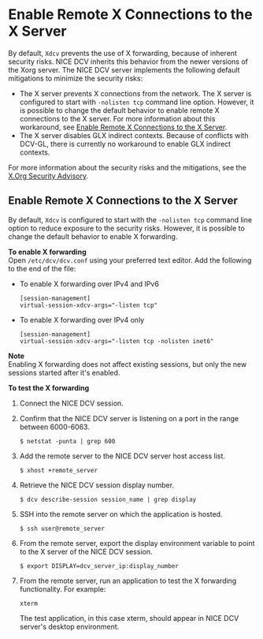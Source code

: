 # Enable Remote X Connections to the X Server<a name="setup-xforwarding"></a>

By default, `Xdcv` prevents the use of X forwarding, because of inherent security risks\. NICE DCV inherits this behavior from the newer versions of the Xorg server\. The NICE DCV server implements the following default mitigations to minimize the security risks:
+ The X server prevents X connections from the network\. The X server is configured to start with `-nolisten tcp` command line option\. However, it is possible to change the default behavior to enable remote X connections to the X server\. For more information about this workaround, see [Enable Remote X Connections to the X Server](#enable-remotex)\.
+ The X server disables GLX indirect contexts\. Because of conflicts with DCV\-GL, there is currently no workaround to enable GLX indirect contexts\.

For more information about the security risks and the mitigations, see the [ X\.Org Security Advisory](https://www.x.org/wiki/Development/Security/Advisory-2014-12-09/)\.

## Enable Remote X Connections to the X Server<a name="enable-remotex"></a>

By default, `Xdcv` is configured to start with the `-nolisten tcp` command line option to reduce exposure to the security risks\. However, it is possible to change the default behavior to enable X forwarding\.

**To enable X forwarding**  
Open `/etc/dcv/dcv.conf` using your preferred text editor\. Add the following to the end of the file:
+ To enable X forwarding over IPv4 and IPv6

  ```
  [session-management]
  virtual-session-xdcv-args="-listen tcp"
  ```
+ To enable X forwarding over IPv4 only

  ```
  [session-management]
  virtual-session-xdcv-args="-listen tcp -nolisten inet6"
  ```

**Note**  
Enabling X forwarding does not affect existing sessions, but only the new sessions started after it's enabled\. 

**To test the X forwarding**

1. Connect the NICE DCV session\.

1. Confirm that the NICE DCV server is listening on a port in the range between 6000\-6063\.

   ```
   $ netstat -punta | grep 600
   ```

1. Add the remote server to the NICE DCV server host access list\.

   ```
   $ xhost +remote_server
   ```

1. Retrieve the NICE DCV session display number\.

   ```
   $ dcv describe-session session_name | grep display
   ```

1. SSH into the remote server on which the application is hosted\.

   ```
   $ ssh user@remote_server
   ```

1. From the remote server, export the display environment variable to point to the X server of the NICE DCV session\.

   ```
   $ export DISPLAY=dcv_server_ip:display_number
   ```

1. From the remote server, run an application to test the X forwarding functionality\. For example:

   ```
   xterm
   ```

   The test application, in this case xterm, should appear in NICE DCV server's desktop environment\.